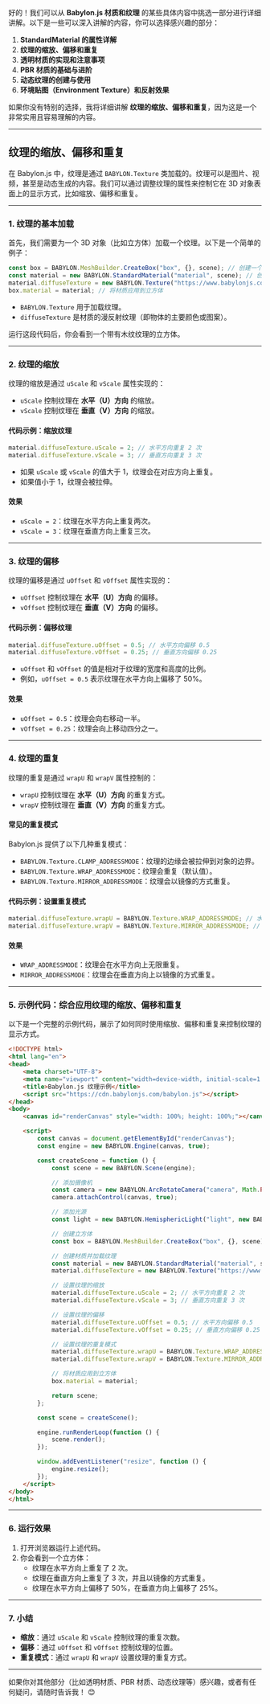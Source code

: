 好的！我们可以从 **Babylon.js 材质和纹理** 的某些具体内容中挑选一部分进行详细讲解。以下是一些可以深入讲解的内容，你可以选择感兴趣的部分：

1. **StandardMaterial 的属性详解**  
2. **纹理的缩放、偏移和重复**  
3. **透明材质的实现和注意事项**  
4. **PBR 材质的基础与进阶**  
5. **动态纹理的创建与使用**  
6. **环境贴图（Environment Texture）和反射效果**

如果你没有特别的选择，我将详细讲解 **纹理的缩放、偏移和重复**，因为这是一个非常实用且容易理解的内容。

---

## **纹理的缩放、偏移和重复**

在 Babylon.js 中，纹理是通过 `BABYLON.Texture` 类加载的。纹理可以是图片、视频，甚至是动态生成的内容。我们可以通过调整纹理的属性来控制它在 3D 对象表面上的显示方式，比如缩放、偏移和重复。

---

### **1. 纹理的基本加载**
首先，我们需要为一个 3D 对象（比如立方体）加载一个纹理。以下是一个简单的例子：

```javascript
const box = BABYLON.MeshBuilder.CreateBox("box", {}, scene); // 创建一个立方体
const material = new BABYLON.StandardMaterial("material", scene); // 创建一个材质
material.diffuseTexture = new BABYLON.Texture("https://www.babylonjs.com/assets/wood.jpg", scene); // 加载纹理
box.material = material; // 将材质应用到立方体
```

- `BABYLON.Texture` 用于加载纹理。
- `diffuseTexture` 是材质的漫反射纹理（即物体的主要颜色或图案）。

运行这段代码后，你会看到一个带有木纹纹理的立方体。

---

### **2. 纹理的缩放**
纹理的缩放是通过 `uScale` 和 `vScale` 属性实现的：
- `uScale` 控制纹理在 **水平（U）方向** 的缩放。
- `vScale` 控制纹理在 **垂直（V）方向** 的缩放。

#### **代码示例：缩放纹理**
```javascript
material.diffuseTexture.uScale = 2; // 水平方向重复 2 次
material.diffuseTexture.vScale = 3; // 垂直方向重复 3 次
```

- 如果 `uScale` 或 `vScale` 的值大于 1，纹理会在对应方向上重复。
- 如果值小于 1，纹理会被拉伸。

#### **效果**
- `uScale = 2`：纹理在水平方向上重复两次。
- `vScale = 3`：纹理在垂直方向上重复三次。

---

### **3. 纹理的偏移**
纹理的偏移是通过 `uOffset` 和 `vOffset` 属性实现的：
- `uOffset` 控制纹理在 **水平（U）方向** 的偏移。
- `vOffset` 控制纹理在 **垂直（V）方向** 的偏移。

#### **代码示例：偏移纹理**
```javascript
material.diffuseTexture.uOffset = 0.5; // 水平方向偏移 0.5
material.diffuseTexture.vOffset = 0.25; // 垂直方向偏移 0.25
```

- `uOffset` 和 `vOffset` 的值是相对于纹理的宽度和高度的比例。
- 例如，`uOffset = 0.5` 表示纹理在水平方向上偏移了 50%。

#### **效果**
- `uOffset = 0.5`：纹理会向右移动一半。
- `vOffset = 0.25`：纹理会向上移动四分之一。

---

### **4. 纹理的重复**
纹理的重复是通过 `wrapU` 和 `wrapV` 属性控制的：
- `wrapU` 控制纹理在 **水平（U）方向** 的重复方式。
- `wrapV` 控制纹理在 **垂直（V）方向** 的重复方式。

#### **常见的重复模式**
Babylon.js 提供了以下几种重复模式：
- `BABYLON.Texture.CLAMP_ADDRESSMODE`：纹理的边缘会被拉伸到对象的边界。
- `BABYLON.Texture.WRAP_ADDRESSMODE`：纹理会重复（默认值）。
- `BABYLON.Texture.MIRROR_ADDRESSMODE`：纹理会以镜像的方式重复。

#### **代码示例：设置重复模式**
```javascript
material.diffuseTexture.wrapU = BABYLON.Texture.WRAP_ADDRESSMODE; // 水平方向重复
material.diffuseTexture.wrapV = BABYLON.Texture.MIRROR_ADDRESSMODE; // 垂直方向镜像重复
```

#### **效果**
- `WRAP_ADDRESSMODE`：纹理会在水平方向上无限重复。
- `MIRROR_ADDRESSMODE`：纹理会在垂直方向上以镜像的方式重复。

---

### **5. 示例代码：综合应用纹理的缩放、偏移和重复**
以下是一个完整的示例代码，展示了如何同时使用缩放、偏移和重复来控制纹理的显示方式。

```html
<!DOCTYPE html>
<html lang="en">
<head>
    <meta charset="UTF-8">
    <meta name="viewport" content="width=device-width, initial-scale=1.0">
    <title>Babylon.js 纹理示例</title>
    <script src="https://cdn.babylonjs.com/babylon.js"></script>
</head>
<body>
    <canvas id="renderCanvas" style="width: 100%; height: 100%;"></canvas>

    <script>
        const canvas = document.getElementById("renderCanvas");
        const engine = new BABYLON.Engine(canvas, true);

        const createScene = function () {
            const scene = new BABYLON.Scene(engine);

            // 添加摄像机
            const camera = new BABYLON.ArcRotateCamera("camera", Math.PI / 2, Math.PI / 2, 10, BABYLON.Vector3.Zero(), scene);
            camera.attachControl(canvas, true);

            // 添加光源
            const light = new BABYLON.HemisphericLight("light", new BABYLON.Vector3(0, 1, 0), scene);

            // 创建立方体
            const box = BABYLON.MeshBuilder.CreateBox("box", {}, scene);

            // 创建材质并加载纹理
            const material = new BABYLON.StandardMaterial("material", scene);
            material.diffuseTexture = new BABYLON.Texture("https://www.babylonjs.com/assets/wood.jpg", scene);

            // 设置纹理的缩放
            material.diffuseTexture.uScale = 2; // 水平方向重复 2 次
            material.diffuseTexture.vScale = 3; // 垂直方向重复 3 次

            // 设置纹理的偏移
            material.diffuseTexture.uOffset = 0.5; // 水平方向偏移 0.5
            material.diffuseTexture.vOffset = 0.25; // 垂直方向偏移 0.25

            // 设置纹理的重复模式
            material.diffuseTexture.wrapU = BABYLON.Texture.WRAP_ADDRESSMODE; // 水平方向重复
            material.diffuseTexture.wrapV = BABYLON.Texture.MIRROR_ADDRESSMODE; // 垂直方向镜像重复

            // 将材质应用到立方体
            box.material = material;

            return scene;
        };

        const scene = createScene();

        engine.runRenderLoop(function () {
            scene.render();
        });

        window.addEventListener("resize", function () {
            engine.resize();
        });
    </script>
</body>
</html>
```

---

### **6. 运行效果**
1. 打开浏览器运行上述代码。
2. 你会看到一个立方体：
   - 纹理在水平方向上重复了 2 次。
   - 纹理在垂直方向上重复了 3 次，并且以镜像的方式重复。
   - 纹理在水平方向上偏移了 50%，在垂直方向上偏移了 25%。

---

### **7. 小结**
- **缩放**：通过 `uScale` 和 `vScale` 控制纹理的重复次数。
- **偏移**：通过 `uOffset` 和 `vOffset` 控制纹理的位置。
- **重复模式**：通过 `wrapU` 和 `wrapV` 设置纹理的重复方式。

---

如果你对其他部分（比如透明材质、PBR 材质、动态纹理等）感兴趣，或者有任何疑问，请随时告诉我！ 😊
